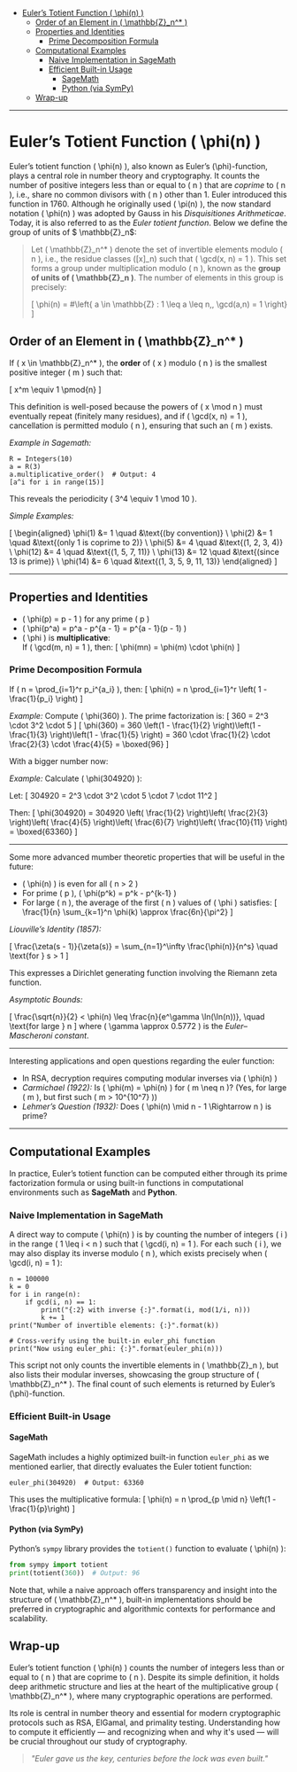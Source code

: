 - [Euler’s Totient Function ( \\phi(n) )](#eulers-totient-function--phin-)
  - [Order of an Element in ( \\mathbb{Z}\_n^\* )](#order-of-an-element-in--mathbbz_n-)
  - [Properties and Identities](#properties-and-identities)
    - [Prime Decomposition Formula](#prime-decomposition-formula)
  - [Computational Examples](#computational-examples)
    - [Naive Implementation in SageMath](#naive-implementation-in-sagemath)
    - [Efficient Built-in Usage](#efficient-built-in-usage)
      - [SageMath](#sagemath)
      - [Python (via SymPy)](#python-via-sympy)
  - [Wrap-up](#wrap-up)

---
# Euler’s Totient Function \( \phi(n) \)

Euler’s totient function \( \phi(n) \), also known as Euler’s \(\phi\)-function, plays a central role in number theory and cryptography. It counts the number of positive integers less than or equal to \( n \) that are *coprime* to \( n \), i.e., share no common divisors with \( n \) other than 1. Euler introduced this function in 1760. Although he originally used \( \pi(n) \), the now standard notation \( \phi(n) \) was adopted by Gauss in his *Disquisitiones Arithmeticae*. Today, it is also referred to as the *Euler totient function*. 
Below we define the group of units of $ \mathbb{Z}_n$: 

>Let \( \mathbb{Z}_n^* \) denote the set of invertible elements modulo \( n \), i.e., the residue classes \([x]_n\) such that \( \gcd(x, n) = 1 \). This set forms a group under multiplication modulo \( n \), known as the **group of units of \( \mathbb{Z}_n \)**. The number of elements in this group is precisely:
>
>\[
>\phi(n) = \#\left\{ a \in \mathbb{Z} : 1 \leq a \leq n,\, \gcd(a,n) = 1 \right\}
>\]

## Order of an Element in \( \mathbb{Z}_n^* \)

If \( x \in \mathbb{Z}_n^* \), the **order** of \( x \) modulo \( n \) is the smallest positive integer \( m \) such that:

\[
x^m \equiv 1 \pmod{n}
\]

This definition is well-posed because the powers of \( x \mod n \) must eventually repeat (finitely many residues), and if \( \gcd(x, n) = 1 \), cancellation is permitted modulo \( n \), ensuring that such an \( m \) exists.

*Example in Sagemath:*

```sage
R = Integers(10)
a = R(3)
a.multiplicative_order()  # Output: 4
[a^i for i in range(15)]
```

This reveals the periodicity \( 3^4 \equiv 1 \mod 10 \).

*Simple Examples:*

\[
\begin{aligned}
\phi(1) &= 1 \quad &\text{(by convention)} \\
\phi(2) &= 1 \quad &\text{(only 1 is coprime to 2)} \\
\phi(5) &= 4 \quad &\text{(1, 2, 3, 4)} \\
\phi(12) &= 4 \quad &\text{(1, 5, 7, 11)} \\
\phi(13) &= 12 \quad &\text{(since 13 is prime)} \\
\phi(14) &= 6 \quad &\text{(1, 3, 5, 9, 11, 13)}
\end{aligned}
\]

---

## Properties and Identities

- \( \phi(p) = p - 1 \) for any prime \( p \)
- \( \phi(p^a) = p^a - p^{a - 1} = p^{a - 1}(p - 1) \)
- \( \phi \) is **multiplicative**:  
  If \( \gcd(m, n) = 1 \), then:
  \[
  \phi(mn) = \phi(m) \cdot \phi(n)
  \]

### Prime Decomposition Formula

If \( n = \prod_{i=1}^r p_i^{a_i} \), then:
\[
\phi(n) = n \prod_{i=1}^r \left( 1 - \frac{1}{p_i} \right)
\]


*Example:* Compute \( \phi(360) \). The prime factorization is:
\[
360 = 2^3 \cdot 3^2 \cdot 5
\]
\[
\phi(360) = 360 \left(1 - \frac{1}{2} \right)\left(1 - \frac{1}{3} \right)\left(1 - \frac{1}{5} \right)
= 360 \cdot \frac{1}{2} \cdot \frac{2}{3} \cdot \frac{4}{5} = \boxed{96}
\]

With a bigger number now: 

*Example:* Calculate \( \phi(304920) \):

Let:
\[
304920 = 2^3 \cdot 3^2 \cdot 5 \cdot 7 \cdot 11^2
\]

Then:
\[
\phi(304920) = 304920 \left( \frac{1}{2} \right)\left( \frac{2}{3} \right)\left( \frac{4}{5} \right)\left( \frac{6}{7} \right)\left( \frac{10}{11} \right) = \boxed{63360}
\]

---

Some more advanced mumber theoretic properties that will be useful in the future:

- \( \phi(n) \) is even for all \( n > 2 \)
- For prime \( p \), \( \phi(p^k) = p^k - p^{k-1} \)
- For large \( n \), the average of the first \( n \) values of \( \phi \) satisfies:
  \[
  \frac{1}{n} \sum_{k=1}^n \phi(k) \approx \frac{6n}{\pi^2}
  \]

*Liouville’s Identity (1857):*

\[
\frac{\zeta(s - 1)}{\zeta(s)} = \sum_{n=1}^\infty \frac{\phi(n)}{n^s} \quad \text{for } s > 1
\]

This expresses a Dirichlet generating function involving the Riemann zeta function.

*Asymptotic Bounds:*

\[
\frac{\sqrt{n}}{2} < \phi(n) \leq \frac{n}{e^\gamma \ln(\ln(n))}, \quad \text{for large } n
\]
where \( \gamma \approx 0.5772 \) is the *Euler–Mascheroni constant*.

---

Interesting applications and open questions regarding the euler function: 

- In RSA, decryption requires computing modular inverses via \( \phi(n) \)
- *Carmichael (1922):* Is \( \phi(m) = \phi(n) \) for \( m \neq n \)? (Yes, for large \( m \), but first such \( m > 10^{10^7} \))
- *Lehmer’s Question (1932):* Does \( \phi(n) \mid n - 1 \Rightarrow n \) is prime?

---

## Computational Examples

In practice, Euler’s totient function can be computed either through its prime factorization formula or using built-in functions in computational environments such as **SageMath** and **Python**.

### Naive Implementation in SageMath

A direct way to compute \( \phi(n) \) is by counting the number of integers \( i \) in the range \( 1 \leq i < n \) such that \( \gcd(i, n) = 1 \). For each such \( i \), we may also display its inverse modulo \( n \), which exists precisely when \( \gcd(i, n) = 1 \):

```sage
n = 100000
k = 0
for i in range(n):
    if gcd(i, n) == 1:
        print("{:2} with inverse {:}".format(i, mod(1/i, n)))
        k += 1
print("Number of invertible elements: {:}".format(k))

# Cross-verify using the built-in euler_phi function
print("Now using euler_phi: {:}".format(euler_phi(n)))
```

This script not only counts the invertible elements in \( \mathbb{Z}_n \), but also lists their modular inverses, showcasing the group structure of \( \mathbb{Z}_n^* \). The final count of such elements is returned by Euler’s \(\phi\)-function.


### Efficient Built-in Usage

#### SageMath

SageMath includes a highly optimized built-in function `euler_phi` as we mentioned earlier, that directly evaluates the Euler totient function:

```sage
euler_phi(304920)  # Output: 63360
```

This uses the multiplicative formula:
\[
\phi(n) = n \prod_{p \mid n} \left(1 - \frac{1}{p}\right)
\]

#### Python (via SymPy)

Python’s `sympy` library provides the `totient()` function to evaluate \( \phi(n) \):

```python
from sympy import totient
print(totient(360))  # Output: 96
```

Note that, while a naive approach offers transparency and insight into the structure of \( \mathbb{Z}_n^* \), built-in implementations should be preferred in cryptographic and algorithmic contexts for performance and scalability.

## Wrap-up

Euler’s totient function \( \phi(n) \) counts the number of integers less than or equal to \( n \) that are coprime to \( n \). Despite its simple definition, it holds deep arithmetic structure and lies at the heart of the multiplicative group \( \mathbb{Z}_n^* \), where many cryptographic operations are performed.

Its role is central in number theory and essential for modern cryptographic protocols such as RSA, ElGamal, and primality testing. Understanding how to compute it efficiently — and recognizing when and why it's used — will be crucial throughout our study of cryptography.


> *"Euler gave us the key, centuries before the lock was even built."*
